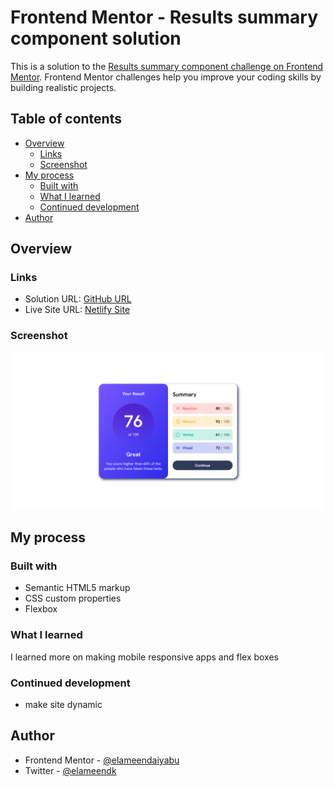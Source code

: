 # Frontend Mentor - Results summary component solution

This is a solution to the [Results summary component challenge on Frontend Mentor](https://www.frontendmentor.io/challenges/results-summary-component-CE_K6s0maV). Frontend Mentor challenges help you improve your coding skills by building realistic projects.

## Table of contents

- [Overview](#overview)
  - [Links](#links)
  - [Screenshot](#screenshot)
- [My process](#my-process)
  - [Built with](#built-with)
  - [What I learned](#what-i-learned)
  - [Continued development](#continued-development)
- [Author](#author)

## Overview

### Links

- Solution URL: [GitHub URL](https://github.com/elameendaiyabu/Result-Summary-Site.git)
- Live Site URL: [Netlify Site](https://result-summary-site1.netlify.app/)

### Screenshot

![Screenshot of Finished Product](./images/result-summary-screenshot.png)

## My process

### Built with

- Semantic HTML5 markup
- CSS custom properties
- Flexbox

### What I learned

I learned more on making mobile responsive apps and flex boxes

### Continued development

- make site dynamic

## Author

- Frontend Mentor -
  [@elameendaiyabu](https://www.frontendmentor.io/profile/elameendaiyabu)
- Twitter - [@elameendk](https://www.twitter.com/elameendk)
